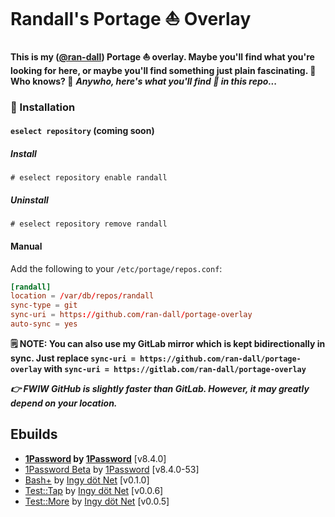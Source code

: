 # Randall's Portage ⛵ Overlay

**This is my ([@ran-dall](https://randall.network)) Portage ⛵ overlay. Maybe you'll find what you're looking for here, or maybe you'll find something just plain fascinating. 🤯 Who knows? 🤙** ***Anywho, here's what you'll find 🧐 in this repo...***

### 💾 Installation

#### `eselect repository` (coming soon)

##### Install

```shell
# eselect repository enable randall
```

##### Uninstall

```shell
# eselect repository remove randall
```

#### Manual

Add the following to your `/etc/portage/repos.conf`:

```conf
[randall]
location = /var/db/repos/randall
sync-type = git
sync-uri = https://github.com/ran-dall/portage-overlay
auto-sync = yes
```
**🗒️ NOTE: You can also use my GitLab mirror which is kept bidirectionally in sync. Just replace `sync-uri = https://github.com/ran-dall/portage-overlay` with `sync-uri = https://gitlab.com/ran-dall/portage-overlay`**

***👉 FWIW GitHub is slightly faster than GitLab. However, it may greatly depend on your location.***

## Ebuilds
- **[1Password](https://1password.com/downloads/linux/) by [1Password](https://1password.com/)** [v8.4.0]
- [1Password Beta](https://support.1password.com/betas/) by [1Password](https://1password.com/) [v8.4.0-53]
- [Bash+](https://github.com/ingydotnet/bashplus) by [Ingy döt Net](http://ingy.net/) [v0.1.0]
- [Test::Tap](https://github.com/ingydotnet/test-tap-bash) by [Ingy döt Net](http://ingy.net/) [v0.0.6]
- [Test::More](https://github.com/ingydotnet/test-more-bash) by [Ingy döt Net](http://ingy.net/) [v0.0.5]
